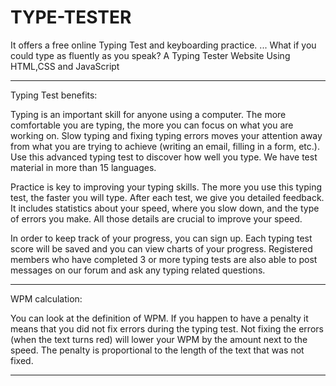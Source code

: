 # TYPE-TESTER
It offers a free online Typing Test  and keyboarding practice. ... What if you could type as fluently as you speak?
A Typing Tester Website Using HTML,CSS and JavaScript 


----------------------------------------------------------------------------------------------------------------------------------------
Typing Test benefits:

Typing is an important skill for anyone using a computer. The more comfortable you are typing, the more you can focus on what you are working on. Slow typing and fixing typing errors moves your attention away from what you are trying to achieve (writing an email, filling in a form, etc.). Use this advanced typing test to discover how well you type. We have test material in more than 15 languages.

Practice is key to improving your typing skills. The more you use this typing test, the faster you will type. After each test, we give you detailed feedback. It includes statistics about your speed, where you slow down, and the type of errors you make. All those details are crucial to improve your speed.

In order to keep track of your progress, you can sign up. Each typing test score will be saved and you can view charts of your progress. Registered members who have completed 3 or more typing tests are also able to post messages on our forum and ask any typing related questions.

----------------------------------------------------------------------------------------------------------------------------------------
WPM calculation:


You can look at the definition of WPM. If you happen to have a penalty it means that you did not fix errors during the typing test. Not fixing the errors (when the text turns red) will lower your WPM by the amount next to the speed. The penalty is proportional to the length of the text that was not fixed.

----------------------------------------------------------------------------------------------------------------------------------------
